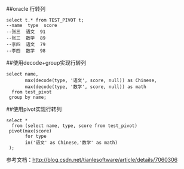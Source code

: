 ##oracle 行转列

	select t.* from TEST_PIVOT t;
	--name  type  score
	--张三  语文  91
	--张三  数学  89
	--李四  语文  79
	--李四  数学  98

##使用decode+group实现行转列

	select name,
		   max(decode(type, '语文', score, null)) as Chinese,
		   max(decode(type, '数学', score, null)) as math
	  from test_pivot
	 group by name;

##使用pivot实现行转列

	select *
	  from (select name, type, score from test_pivot) 
	 pivot(max(score) 
		   for type 
		   in('语文' as Chinese,'数学' as math)
	 );

 
参考文档：http://blog.csdn.net/tianlesoftware/article/details/7060306
